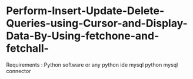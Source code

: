 # Perform-Insert-Update-Delete-Queries-using-Cursor-and-Display-Data-By-Using-fetchone-and-fetchall-

Requirements :
Python software or any python ide
mysql
python mysql connector
